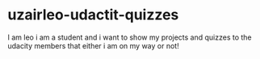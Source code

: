 # uzairleo-udactit-quizzes
I am leo i am a student and i want to show my projects and quizzes to the udacity members that either i am on my way or not!
